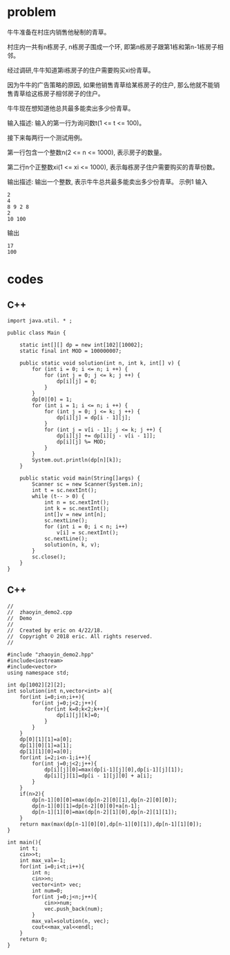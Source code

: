 # problem

牛牛准备在村庄内销售他秘制的青草。

 村庄内一共有n栋房子, n栋房子围成一个环, 即第n栋房子跟第1栋和第n-1栋房子相邻。

 经过调研,牛牛知道第i栋房子的住户需要购买xi份青草。

 因为牛牛的广告策略的原因, 如果他销售青草给某栋房子的住户, 那么他就不能销售青草给这栋房子相邻房子的住户。

 牛牛现在想知道他总共最多能卖出多少份青草。

 输入描述:
 输入的第一行为询问数t(1 <= t <= 100)。

 接下来每两行一个测试用例。

 第一行包含一个整数n(2 <= n <= 1000), 表示房子的数量。

 第二行n个正整数xi(1 <= xi <= 1000), 表示每栋房子住户需要购买的青草份数。

 输出描述:
 输出一个整数, 表示牛牛总共最多能卖出多少份青草。
 示例1
 输入
 ```
 2
 4
 8 9 2 8
 2
 10 100
 ```
 输出
 ```
 17
 100
 ```
# codes
## C++
```
import java.util. * ;

public class Main {

	static int[][] dp = new int[102][10002];
	static final int MOD = 100000007;
	
	public static void solution(int n, int k, int[] v) {
		for (int i = 0; i <= n; i ++) {
			for (int j = 0; j <= k; j ++) {
				dp[i][j] = 0;
			}
		}
		dp[0][0] = 1;
		for (int i = 1; i <= n; i ++) {
			for (int j = 0; j <= k; j ++) {
				dp[i][j] = dp[i - 1][j];
			}
			for (int j = v[i - 1]; j <= k; j ++) {
				dp[i][j] += dp[i][j - v[i - 1]];
				dp[i][j] %= MOD;
			}
		}
		System.out.println(dp[n][k]);
	}

	public static void main(String[]args) {
		Scanner sc = new Scanner(System.in);
		int t = sc.nextInt();
		while (t-- > 0) {
			int n = sc.nextInt();
			int k = sc.nextInt();
			int[]v = new int[n];
			sc.nextLine();
			for (int i = 0; i < n; i++)
				v[i] = sc.nextInt();
			sc.nextLine();
			solution(n, k, v);
		}
		sc.close();
	}
}

```

## C++
```
//
//  zhaoyin_demo2.cpp
//  Demo
//
//  Created by eric on 4/22/18.
//  Copyright © 2018 eric. All rights reserved.
//

#include "zhaoyin_demo2.hpp"
#include<iostream>
#include<vector>
using namespace std;

int dp[1002][2][2];
int solution(int n,vector<int> a){
    for(int i=0;i<n;i++){
        for(int j=0;j<2;j++){
            for(int k=0;k<2;k++){
                dp[i][j][k]=0;
            }
        }
    }
    dp[0][1][1]=a[0];
    dp[1][0][1]=a[1];
    dp[1][1][0]=a[0];
    for(int i=2;i<n-1;i++){
        for(int j=0;j<2;j++){
            dp[i][j][0]=max(dp[i-1][j][0],dp[i-1][j][1]);
            dp[i][j][1]=dp[i - 1][j][0] + a[i];
        }
    }
    if(n>2){
        dp[n-1][0][0]=max(dp[n-2][0][1],dp[n-2][0][0]);
        dp[n-1][0][1]=dp[n-2][0][0]+a[n-1];
        dp[n-1][1][0]=max(dp[n-2][1][0],dp[n-2][1][1]);
    }
    return max(max(dp[n-1][0][0],dp[n-1][0][1]),dp[n-1][1][0]);
}

int main(){
    int t;
    cin>>t;
    int max_val=-1;
    for(int i=0;i<t;i++){
        int n;
        cin>>n;
        vector<int> vec;
        int num=0;
        for(int j=0;j<n;j++){
            cin>>num;
            vec.push_back(num);
        }
        max_val=solution(n, vec);
        cout<<max_val<<endl;
    }
    return 0;
}

```

